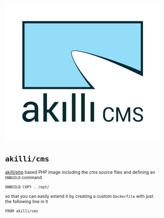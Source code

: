 ![akıllı CMS](https://raw.githubusercontent.com/akilli/cms/master/gui/cms.svg?sanitize=true)

# `akilli/cms`

[akilli/php](https://github.com/akilli/php) based PHP image including the cms source files and defining an `ONBUILD`
command

```
ONBUILD COPY . /opt/
```

so that you can easily extend it by creating a custom `Dockerfile` with just the following line in it

```
FROM akilli/cms
```
